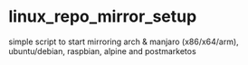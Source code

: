 # linux_repo_mirror_setup
simple script to start mirroring arch &amp; manjaro (x86/x64/arm), ubuntu/debian, raspbian, alpine and postmarketos
